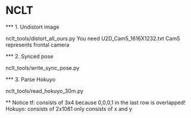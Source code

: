 # NCLT

*** 1. Undistort image 

nclt_tools/distort_all_ours.py
You need U2D_Cam5_1616X1232.txt
Cam5 represents frontal camera

*** 2. Synced pose 

nclt_tools/write_sync_pose.py

*** 3. Parse Hokuyo 

nclt_tools/read_hokuyo_30m.py

** Notice
tf: consists of 3x4 because 0,0,0,1 in the last row is overlapped!
Hokuyo: consists of 2x1081 only consists of x and y
